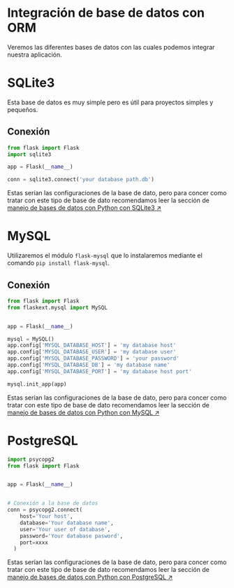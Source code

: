 # **Integración de base de datos con ORM**

Veremos las diferentes bases de datos con las cuales podemos integrar nuestra aplicación.

# **SQLite3**

Esta base de datos es muy simple pero es útil para proyectos simples y pequeños.

## **Conexión**

```python
from flask import Flask
import sqlite3

app = Flask(__name__)

conn = sqlite3.connect('your database path.db')
```
Estas serían las configuraciones de la base de dato, pero para concer como tratar con este tipo de base de dato recomendamos leer la sección de [manejo de bases de datos con Python con SQLite3 ↗](../../Leccion%2013/SQLite3/SQLite3.md)

# **MySQL**

Utilizaremos el módulo `flask-mysql` que lo instalaremos mediante el comando `pip install flask-mysql`.

## **Conexión**


```python
from flask import Flask
from flaskext.mysql import MySQL


app = Flask(__name__)

mysql = MySQL()
app.config['MYSQL_DATABASE_HOST'] = 'my database host'
app.config['MYSQL_DATABASE_USER'] = 'my database user'
app.config['MYSQL_DATABASE_PASSWORD'] = 'your password'
app.config['MYSQL_DATABASE_DB'] = 'my database name'
app.config['MYSQL_DATABASE_PORT'] = 'my database host port'

mysql.init_app(app)
```
Estas serían las configuraciones de la base de dato, pero para concer como tratar con este tipo de base de dato recomendamos leer la sección de [manejo de bases de datos con Python con MySQL ↗](../../Leccion%2013/MySQL/MySQL.md)

# **PostgreSQL**



```python
import psycopg2
from flask import Flask


app = Flask(__name__)


# Conexión a la base de datos
conn = psycopg2.connect(
    host='Your host',
    database='Your database name',
    user='Your user of database',
    password='Your database pasword',
    port=xxxx
  )
```
Estas serían las configuraciones de la base de dato, pero para concer como tratar con este tipo de base de dato recomendamos leer la sección de [manejo de bases de datos con Python con PostgreSQL ↗](../../Leccion%2013/PostgreSQL/PostgreSQL.md)

